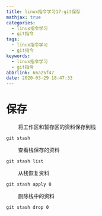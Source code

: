 ```yaml
---
title: linux指令学习17-git保存
mathjax: true
categories:
  - linux指令学习
  - git指令
tags:
  - linux指令学习
  - git指令
keywords:
  - linux指令学习
  - git指令
abbrlink: 66a25f47
date: 2020-03-29 18:47:33
---
```


# 保存
&emsp;&emsp; 将工作区和暂存区的资料保存到栈
```
git stash
```
&emsp;&emsp; 查看栈保存的资料
```
git stash list
```
&emsp;&emsp; 从栈恢复资料
```
git stash apply 0

```
&emsp;&emsp; 删除栈中的资料
```
git stash drop 0
```

<!---more-->
